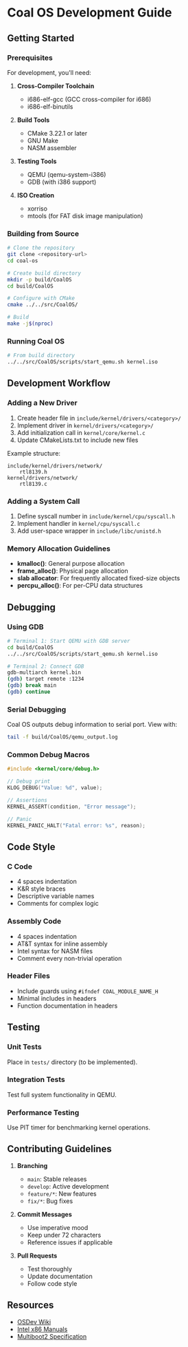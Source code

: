 # Coal OS Development Guide

## Getting Started

### Prerequisites

For development, you'll need:

1. **Cross-Compiler Toolchain**
   - i686-elf-gcc (GCC cross-compiler for i686)
   - i686-elf-binutils

2. **Build Tools**
   - CMake 3.22.1 or later
   - GNU Make
   - NASM assembler

3. **Testing Tools**
   - QEMU (qemu-system-i386)
   - GDB (with i386 support)

4. **ISO Creation**
   - xorriso
   - mtools (for FAT disk image manipulation)

### Building from Source

```bash
# Clone the repository
git clone <repository-url>
cd coal-os

# Create build directory
mkdir -p build/CoalOS
cd build/CoalOS

# Configure with CMake
cmake ../../src/CoalOS/

# Build
make -j$(nproc)
```

### Running Coal OS

```bash
# From build directory
../../src/CoalOS/scripts/start_qemu.sh kernel.iso
```

## Development Workflow

### Adding a New Driver

1. Create header file in `include/kernel/drivers/<category>/`
2. Implement driver in `kernel/drivers/<category>/`
3. Add initialization call in `kernel/core/kernel.c`
4. Update CMakeLists.txt to include new files

Example structure:
```
include/kernel/drivers/network/
    rtl8139.h
kernel/drivers/network/
    rtl8139.c
```

### Adding a System Call

1. Define syscall number in `include/kernel/cpu/syscall.h`
2. Implement handler in `kernel/cpu/syscall.c`
3. Add user-space wrapper in `include/libc/unistd.h`

### Memory Allocation Guidelines

- **kmalloc()**: General purpose allocation
- **frame_alloc()**: Physical page allocation
- **slab allocator**: For frequently allocated fixed-size objects
- **percpu_alloc()**: For per-CPU data structures

## Debugging

### Using GDB

```bash
# Terminal 1: Start QEMU with GDB server
cd build/CoalOS
../../src/CoalOS/scripts/start_qemu.sh kernel.iso

# Terminal 2: Connect GDB
gdb-multiarch kernel.bin
(gdb) target remote :1234
(gdb) break main
(gdb) continue
```

### Serial Debugging

Coal OS outputs debug information to serial port. View with:
```bash
tail -f build/CoalOS/qemu_output.log
```

### Common Debug Macros

```c
#include <kernel/core/debug.h>

// Debug print
KLOG_DEBUG("Value: %d", value);

// Assertions
KERNEL_ASSERT(condition, "Error message");

// Panic
KERNEL_PANIC_HALT("Fatal error: %s", reason);
```

## Code Style

### C Code
- 4 spaces indentation
- K&R style braces
- Descriptive variable names
- Comments for complex logic

### Assembly Code
- 4 spaces indentation
- AT&T syntax for inline assembly
- Intel syntax for NASM files
- Comment every non-trivial operation

### Header Files
- Include guards using `#ifndef COAL_MODULE_NAME_H`
- Minimal includes in headers
- Function documentation in headers

## Testing

### Unit Tests
Place in `tests/` directory (to be implemented).

### Integration Tests
Test full system functionality in QEMU.

### Performance Testing
Use PIT timer for benchmarking kernel operations.

## Contributing Guidelines

1. **Branching**
   - `main`: Stable releases
   - `develop`: Active development
   - `feature/*`: New features
   - `fix/*`: Bug fixes

2. **Commit Messages**
   - Use imperative mood
   - Keep under 72 characters
   - Reference issues if applicable

3. **Pull Requests**
   - Test thoroughly
   - Update documentation
   - Follow code style

## Resources

- [OSDev Wiki](https://wiki.osdev.org/)
- [Intel x86 Manuals](https://software.intel.com/content/www/us/en/develop/articles/intel-sdm.html)
- [Multiboot2 Specification](https://www.gnu.org/software/grub/manual/multiboot2/)